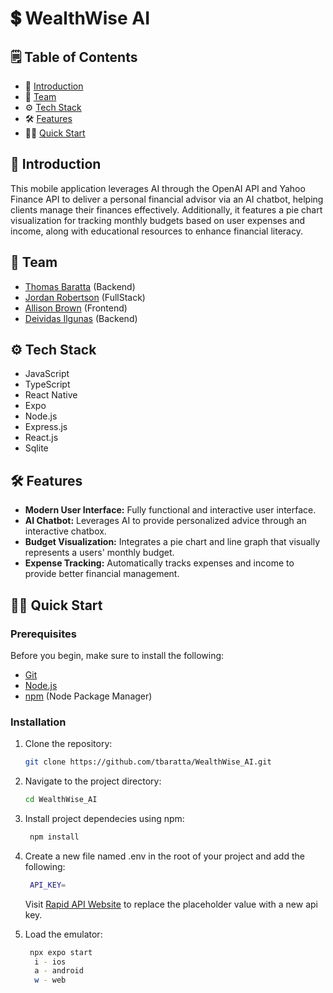 # 💲 WealthWise AI

## 🗒️ Table of Contents

- 🤖 [Introduction](#introduction)
- 🤝 [Team](#team)
- ⚙️ [Tech Stack](#tech-stack)
- 🛠️ [Features](#features)
- 🏃‍♂️ [Quick Start](#quick-start)

## 🤖 Introduction <a name="introduction"></a>
This mobile application leverages AI through the OpenAI API and Yahoo Finance API to deliver a personal financial advisor via an AI chatbot, helping clients manage their finances effectively. Additionally, it features a pie chart visualization for tracking monthly budgets based on user expenses and income, along with educational resources to enhance financial literacy.

## 🤝 Team <a name="team"></a>
- [Thomas Baratta](https://www.linkedin.com/in/thomas-baratta-228244290/) (Backend)
- [Jordan Robertson](https://www.linkedin.com/in/jordan-ty-robertson/) (FullStack)
- [Allison Brown](https://www.linkedin.com/in/allison-brown-16a8b6293/) (Frontend)
- [Deividas Ilgunas](https://www.linkedin.com/in/dilgunas2003/) (Backend)

## ⚙️ Tech Stack <a name="tech-stack"></a>

- JavaScript
- TypeScript
- React Native
- Expo
- Node.js
- Express.js
- React.js
- Sqlite
  
  
## 🛠️ Features <a name="features"></a>

- **Modern User Interface:** Fully functional and interactive user interface.
- **AI Chatbot:** Leverages AI to provide personalized advice through an interactive chatbox.
- **Budget Visualization:** Integrates a pie chart and line graph that visually represents a users' monthly budget.
- **Expense Tracking:** Automatically tracks expenses and income to provide better financial management.

## 🏃‍♂️ Quick Start <a name="quick-start"></a>

### Prerequisites <a name="prerequisites"></a>

Before you begin, make sure to install the following:

- [Git](https://git-scm.com/)
- [Node.js](https://nodejs.org/en)
- [npm](https://www.npmjs.com/) (Node Package Manager)

### Installation <a name="installation"></a>

1. Clone the repository:

    ```bash
    git clone https://github.com/tbaratta/WealthWise_AI.git
    ```

2. Navigate to the project directory:

    ```bash
    cd WealthWise_AI
    ```

3. Install project dependecies using npm:
   ```bash
    npm install
    ```

4. Create a new file named .env in the root of your project and add the following:
   ```bash
    API_KEY=
    ```
   Visit [Rapid API Website](https://rapidapi.com/rphrp1985/api/yahoo-finance160) to replace the placeholder value with a new api key.
   
5. Load the emulator:
   ```bash
    npx expo start
     i - ios
     a - android
     w - web
    ```
   
